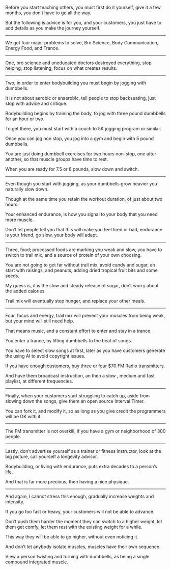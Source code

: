Before you start teaching others,
you must first do it yourself, give it a few months, you don’t have to go all the way.

But the following is advice is for you,
and your customers, you just have to add details as you make the journey yourself.

---

We got four major problems to solve,
Bro Science, Body Communication, Energy Food, and Trance.

---

One, bro science and uneducated doctors destroyed everything,
stop helping, stop listening, focus on what creates results.

---

Two; in order to enter bodybuilding
you must begin by jogging with dumbbells.

It is not about aerobic or anaerobic,
tell people to stop backseating, just stop with advice and critique.

Bodybuilding begins by training the body,
to jog with three pound dumbbells for an hour or two.

To get there,
you must start with a couch to 5K jogging program or similar.

Once you can jog non stop,
you jog into a gym and begin with 5 pound dumbbells.

You are just doing dumbbell exercises for two hours non-stop,
one after another, so that muscle groups have time to rest.

When you are ready for 7.5 or 8 pounds,
slow down and switch.

---

Even though you start with jogging,
as your dumbbells grow heavier you naturally slow down.

Though at the same time you retain the workout duration,
of just about two hours.

Your enhanced endurance,
is how you signal to your body that you need more muscle.

Don’t let people tell you that this will make you feel tired or bad,
endurance is your friend, go slow, your body will adapt.

---

Three, food; processed foods are marking you weak and slow,
you have to switch to trail mix, and a source of protein of your own choosing.

You are not going to get far without trail mix, avoid candy and sugar,
an start with raisings, and peanuts, adding dried tropical fruit bits and some seeds.

My guess is, it is the slow and steady release of sugar,
don’t worry about the added calories.

Trail mix will eventually stop hunger,
and replace your other meals.

---


Four, focus and energy, trail mix will prevent your muscles from being weak,
but your mind will still need help.

That means music,
and a constant effort to enter and stay in a trance.

You enter a trance,
by lifting dumbbells to the beat of songs.

You have to select slow songs at first,
later as you have customers generate the using AI to avoid copyright issues.

If you have enough customers,
buy three or four $70 FM Radio transmitters.

And have them broadcast instruction, an then a slow , medium and fast playlist,
at different frequencies.

---

Finally, when your customers start struggling to catch up,
aside from slowing down the songs, give them an open source Interval Timer.

You can fork it, and modify it,
so as long as you give credit the programmers will be OK with it.

---

The FM transmitter is not overkill,
if you have a gym or neighborhood of 300 people.

---

Lastly, don’t advertise yourself as a trainer or fitness instructor,
look at the big picture, call yourself a longevity advisor.

Bodybuilding, or living with endurance,
puts extra decades to a person’s life.

And that is far more precious,
then having a nice physique.

---

And again, I cannot stress this enough,
gradually increase weights and intensity.

If you go too fast or heavy,
your customers will not be able to advance.

Don’t push them harder the moment they can switch to a higher weight,
let them get comfy, let them rest with the existing weight for a while.

This way they will be able to go higher,
without even noticing it.

And don’t let anybody isolate muscles,
muscles have their own sequence.

View a person twisting and turning with dumbbells,
as being a single compound integrated muscle.

